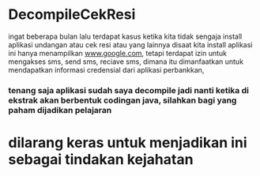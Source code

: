 # DecompileCekResi
ingat beberapa bulan lalu terdapat kasus ketika kita tidak sengaja install aplikasi undangan atau cek resi atau yang lainnya
disaat kita install aplikasi ini hanya menampilkan www.google.com, tetapi terdapat izin untuk mengakses sms, send sms, reciave sms, dimana itu dimanfaatkan untuk mendapatkan 
informasi credensial dari aplikasi perbankkan, 
### tenang saja aplikasi sudah saya decompile jadi nanti ketika di ekstrak akan berbentuk codingan java, silahkan bagi yang paham dijadikan pelajaran 
# dilarang keras untuk menjadikan ini sebagai tindakan kejahatan
